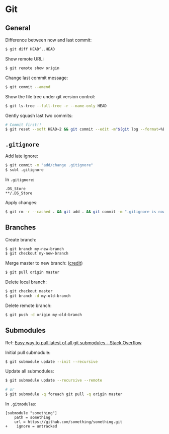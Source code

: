 # Git

## General

Difference between now and last commit:

```bash
$ git diff HEAD^..HEAD
```

Show remote URL:

```bash
$ git remote show origin
```
Change last commit message:

```bash
$ git commit --amend
```

Show the file tree under git version control:

```bash
$ git ls-tree --full-tree -r --name-only HEAD
```

Gently squash last two commits:

```bash
# Commit first!!
$ git reset --soft HEAD~2 && git commit --edit -m"$(git log --format=%B --reverse HEAD..HEAD@{1})"
```

## `.gitignore`

Add late ignore:

```bash
$ git commit -m "add/change .gitignore"
$ subl .gitignore
```

In `.gitignore`:

```text
.DS_Store
**/.DS_Store
```

Apply changes:

```bash
$ git rm -r --cached . && git add . && git commit -m ".gitignore is now working"
```

## Branches

Create branch:

```bash
$ git branch my-new-branch
$ git checkout my-new-branch
```

Merge master to new branch: ([credit](https://stackoverflow.com/questions/16955980/git-merge-master-into-feature-branch#comment83176031_16957483))

```bash
$ git pull origin master
```

Delete local branch:

```bash
$ git checkout master
$ git branch -d my-old-branch
```

Delete remote branch:

```bash
$ git push -d origin my-old-branch
```

## Submodules

Ref: [Easy way to pull latest of all git submodules - Stack Overflow](https://stackoverflow.com/questions/1030169/easy-way-to-pull-latest-of-all-git-submodules)

Initial pull submodule:

```bash
$ git submodule update --init --recursive
```

Update all submodules:

```bash
$ git submodule update --recursive --remote

# or
$ git submodule -q foreach git pull -q origin master
```

In `.gitmodules`:

```text
[submodule "something"]
    path = something
    url = https://github.com/something/something.git
+    ignore = untracked
```


